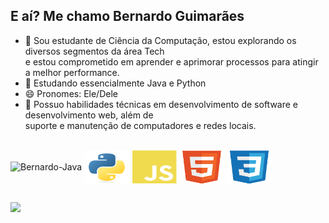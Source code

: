 ## E aí? Me chamo Bernardo Guimarães

- 🔭 Sou estudante de Ciência da Computação, estou explorando os diversos segmentos da área Tech<br>e estou comprometido em aprender e aprimorar processos para atingir a melhor performance.
- 🌱 Estudando essencialmente Java e Python
- 😄 Pronomes: Ele/Dele
- 📝 Possuo habilidades técnicas em desenvolvimento de software e desenvolvimento web, além de<br>suporte e manutenção de computadores e redes locais.

<div style="display: inline_block"><br>
  <img align="center" alt="Bernardo-Java" height="60" width="80" src="https://cdn.jsdelivr.net/gh/devicons/devicon@latest/icons/java/java-original.svg" />
  <img align="center" alt="Bernardo-Python" height="54" width="72" src="https://raw.githubusercontent.com/devicons/devicon/master/icons/python/python-original.svg">
  <img align="center" alt="Bernardo-Js" height="54" width="72" src="https://raw.githubusercontent.com/devicons/devicon/master/icons/javascript/javascript-plain.svg">
  <img align="center" alt="Bernardo-HTML" height="54" width="72" src="https://raw.githubusercontent.com/devicons/devicon/master/icons/html5/html5-original.svg">
  <img align="center" alt="Bernardo-CSS" height="54" width="72" src="https://raw.githubusercontent.com/devicons/devicon/master/icons/css3/css3-original.svg">
</div>

##

<div>
  <a href="https://www.linkedin.com/in/bernardo-guimaraes-np" target="_blank"><img src="https://img.shields.io/badge/-LinkedIn-%230077B5?style=for-the-badge&logo=linkedin&logoColor=white" target="_blank"></a> 
</div>
